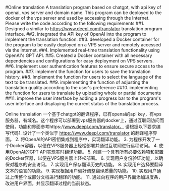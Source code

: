 #Online translation A translation program based on chatgpt, with api key of openai, vps server and domain name. This program can be deployed to the docker of the vps server and used by accessing through the Internet. Please write the code according to the following requirements
##1. Designed a similar to https://www.deepl.com/translator translation program interface. 
##2. integrated the API key of OpenAI into the program to implement the translation function.
##3. developed a Docker container for the program to be easily deployed on a VPS server and remotely accessed via the Internet.
##4. Implemented real-time translation functionality using OpenAI's GPT API.
##5. Created a Docker container with all necessary dependencies and configurations for easy deployment on VPS servers.
##6. Implement user authentication features to ensure secure access to the program.
##7. implement the function for users to save the translation history.
##8. Implement the function for users to select the language of the text to be translated.
##9. implementing the function of adjusting the translation quality according to the user's preference
##10. implementing the function for users to translate by uploading whole or partial documents
##11. improve the user interface by adding a progress bar to the program's user interface and displaying the current status of the translation process.


Online translation 一个基于chatgpt的翻译程序，已有openai的api key，有vps服务器，有域名。这个程序可以部署到vps服务器的docker上，通过互联网访问而使用，功能和界面参考https://www.deepl.com/translator。 请根据以下要求编写代码1. 设计了一个类似于 https://www.deepl.com/translator 的翻译程序界面。
2. 将OpenAI的API密钥集成到程序中，实现翻译功能。
3. 为程序开发了一个Docker容器，以便在VPS服务器上轻松部署并通过互联网进行远程访问。
4. 使用OpenAI的GPT API实现实时翻译功能。
5. 创建一个具有所有必要依赖项和配置的Docker容器，以便在VPS服务器上轻松部署。
6. 实现用户身份验证功能，以确保对程序的安全访问。
7. 实现用户保存翻译历史的功能。
8. 实现用户选择要翻译文本的语言的功能。
9. 实现根据用户偏好调整翻译质量的功能。
10. 实现用户通过上传整个或部分文档进行翻译的功能。
11. 通过向程序的用户界面添加进度条，改进用户界面，并显示翻译过程的当前状态。
